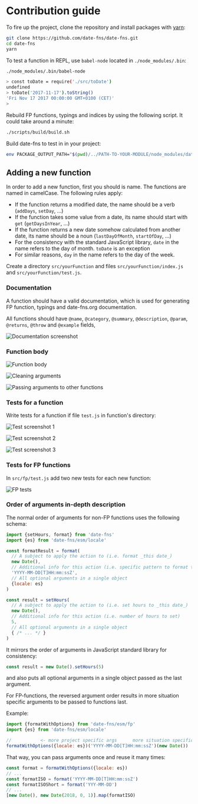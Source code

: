 # Contribution guide

To fire up the project, clone the repository and install packages with [yarn](https://yarnpkg.com):

```sh
git clone https://github.com/date-fns/date-fns.git
cd date-fns
yarn
```

To test a function in REPL, use `babel-node` located in `./node_modules/.bin`:

```sh
./node_modules/.bin/babel-node

> const toDate = require('./src/toDate')
undefined
> toDate('2017-11-17').toString()
'Fri Nov 17 2017 00:00:00 GMT+0100 (CET)'
>
```

Rebuild FP functions, typings and indices by using the following script. It could take around a minute:

```sh
./scripts/build/build.sh
```

Build date-fns to test in in your project:

```sh
env PACKAGE_OUTPUT_PATH="$(pwd)/../PATH-TO-YOUR-MODULE/node_modules/date-fns" ./scripts/build/package.sh
```

## Adding a new function

In order to add a new function, first you should is name.
The functions are named in camelCase. The following rules apply:
- If the function returns a modified date, the name should be a verb (`addDays`, `setDay`, ...)
- If the function takes some value from a date, its name should start with `get` (`getDaysInYear`, ...)
- If the function returns a new date somehow calculated from another date,
  its name should be a noun (`lastDayOfMonth`, `startOfDay`, ...)
- For the consistency with the standard JavaScript library,
  `date` in the name refers to the day of month. `toDate` is an exception
- For similar reasons, `day` in the name refers to the day of the week.

Create a directory `src/yourFunction` and files `src/yourFunction/index.js` and `src/yourFunction/test.js`.

### Documentation

A function should have a valid documentation,
which is used for generating FP function, typings and date-fns.org documentation.

All functions should have `@name`, `@category`, `@summary`, `@description`, `@param`, `@returns`, `@throw` and `@example` fields,

![Documentation screenshot](https://github.com/date-fns/date-fns/blob/master/docs/images/jsdoc.png?raw=true)

### Function body

![Function body](https://github.com/date-fns/date-fns/blob/master/docs/images/functionBody.png?raw=true)

![Cleaning arguments](https://github.com/date-fns/date-fns/blob/master/docs/images/clean.png?raw=true)

![Passing arguments to other functions](https://github.com/date-fns/date-fns/blob/master/docs/images/passingArguments.png?raw=true)

### Tests for a function

Write tests for a function if file `test.js` in function's directory:

![Test screenshot 1](https://github.com/date-fns/date-fns/blob/master/docs/images/test1.png?raw=true)

![Test screenshot 2](https://github.com/date-fns/date-fns/blob/master/docs/images/test2.png?raw=true)

![Test screenshot 3](https://github.com/date-fns/date-fns/blob/master/docs/images/test3.png?raw=true)

### Tests for FP functions

In `src/fp/test.js` add two new tests for each new function:

![FP tests](https://github.com/date-fns/date-fns/blob/master/docs/images/testFP.png?raw=true)

### Order of arguments in-depth description

The normal order of arguments for non-FP functions uses the following schema:

```js
import {setHours, format} from 'date-fns'
import {es} from 'date-fns/esm/locale'

const formatResult = format(
  // A subject to apply the action to (i.e. format _this date_)
  new Date(),
  // Additional info for this action (i.e. specific pattern to format the date)
  'YYYY-MM-DD[T]HH:mm:ssZ',
  // All optional arguments in a single object
  {locale: es}
)

const result = setHours(
  // A subject to apply the action to (i.e. set hours to _this date_)
  new Date(),
  // Additional info for this action (i.e. number of hours to set)
  5,
  // All optional arguments in a single object
  { /* ... */ }
)
```

It mirrors the order of arguments in JavaScript standard library for consistency:

```js
const result = new Date().setHours(5)
```

and also puts all optional arguments in a single object passed as the last argument.

For FP-functions, the reversed argument order results in more situation specific arguments to be passed to functions last.

Example:
```js
import {formatWithOptions} from 'date-fns/esm/fp'
import {es} from 'date-fns/esm/locale'

//           <- more project specific args      more situation specific args ->
formatWithOptions({locale: es})('YYYY-MM-DD[T]HH:mm:ssZ')(new Date())
```

That way, you can pass arguments once and reuse it many times:

```js
const format = formatWithOptions({locale: es})
// ...
const formatISO = format('YYYY-MM-DD[T]HH:mm:ssZ')
const formatISOShort = format('YYY-MM-DD')
// ...
[new Date(), new Date(2018, 0, 1)].map(formatISO)
```
